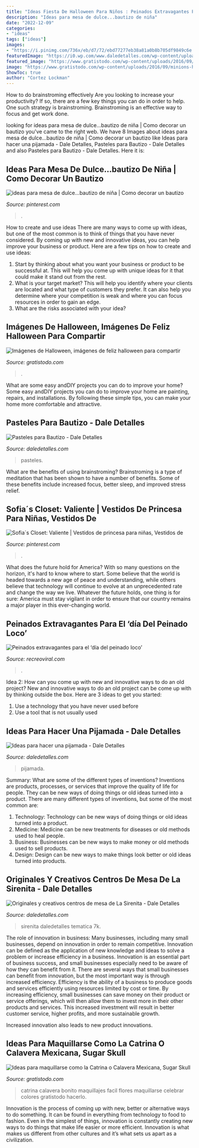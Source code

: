 ```yaml
---
title: "Ideas Fiesta De Halloween Para Niños : Peinados Extravagantes Para El ‘día Del Peinado Loco’"
description: "Ideas para mesa de dulce...bautizo de niña"
date: "2022-12-09"
categories:
- "ideas"
tags: ["ideas"]
images:
- "https://i.pinimg.com/736x/eb/d7/72/ebd77277eb38a81a0b8b705df9849c6e.jpg"
featuredImage: "https://i0.wp.com/www.daledetalles.com/wp-content/uploads/2016/06/pastel-para-bautizo28.jpg"
featured_image: "https://www.gratistodo.com/wp-content/uploads/2016/09/la-catrina-maquillaje-facil.jpg"
image: "https://www.gratistodo.com/wp-content/uploads/2016/09/minions-halloween-800x600.jpg"
ShowToc: true
author: "Cortez Lockman"
---
```



How to do brainstroming effectively
Are you looking to increase your productivity? If so, there are a few key things you can do in order to help. One such strategy is brainstroming. Brainstroming is an effective way to focus and get work done.

	

		
looking for ideas para mesa de dulce...bautizo de niña | Como decorar un bautizo you've came to the right web. We have 8 Images about ideas para mesa de dulce...bautizo de niña | Como decorar un bautizo like Ideas para hacer una pijamada - Dale Detalles, Pasteles para Bautizo - Dale Detalles and also Pasteles para Bautizo - Dale Detalles. Here it is:
		
    
## Ideas Para Mesa De Dulce...bautizo De Niña | Como Decorar Un Bautizo

<img loading=lazy src="https://i.pinimg.com/736x/6e/62/24/6e6224087eb5ec135a240a8212329ae7--cup-cakes-ideas-para.jpg" onerror="this.onerror=null;this.src='https://tse3.mm.bing.net/th?id=OIP.kOswWfKW-6W40ewimIiyMADhEs&amp;pid=15.1';" alt="ideas para mesa de dulce...bautizo de niña | Como decorar un bautizo">

_Source: pinterest.com_

>. 

	

How to create and use ideas
There are many ways to come up with ideas, but one of the most common is to think of things that you have never considered. By coming up with new and innovative ideas, you can help improve your business or product. Here are a few tips on how to create and use ideas: 
1. Start by thinking about what you want your business or product to be successful at. This will help you come up with unique ideas for it that could make it stand out from the rest. 
2. What is your target market? This will help you identify where your clients are located and what type of customers they prefer. It can also help you determine where your competition is weak and where you can focus resources in order to gain an edge. 
3. What are the risks associated with your idea?

    
## Imágenes De Halloween, Imágenes De Feliz Halloween Para Compartir

<img loading=lazy src="https://www.gratistodo.com/wp-content/uploads/2016/09/minions-halloween-800x600.jpg" onerror="this.onerror=null;this.src='https://tse4.mm.bing.net/th?id=OIP.9gAz5H-X-DCWXPC1KIpz4AHaFj&amp;pid=15.1';" alt="Imágenes de Halloween, imágenes de feliz halloween para compartir">

_Source: gratistodo.com_

>. 

	

What are some easy andDIY projects you can do to improve your home?
Some easy andDIY projects you can do to improve your home are painting, repairs, and installations. By following these simple tips, you can make your home more comfortable and attractive.

    
## Pasteles Para Bautizo - Dale Detalles

<img loading=lazy src="https://i0.wp.com/www.daledetalles.com/wp-content/uploads/2016/06/pastel-para-bautizo28.jpg" onerror="this.onerror=null;this.src='https://tse3.mm.bing.net/th?id=OIP.0Lwge8J0R85BmQzKHLBJvAHaLH&amp;pid=15.1';" alt="Pasteles para Bautizo - Dale Detalles">

_Source: daledetalles.com_

>pasteles. 

	

What are the benefits of using brainstroming?
Brainstroming is a type of meditation that has been shown to have a number of benefits. Some of these benefits include increased focus, better sleep, and improved stress relief.

    
## Sofia´s Closet: Valiente | Vestidos De Princesa Para Niñas, Vestidos De

<img loading=lazy src="https://i.pinimg.com/736x/eb/d7/72/ebd77277eb38a81a0b8b705df9849c6e.jpg" onerror="this.onerror=null;this.src='https://tse2.mm.bing.net/th?id=OIP.kPBNfwh2SN-3PQgGXvgx0QHaLG&amp;pid=15.1';" alt="Sofia´s Closet: Valiente | Vestidos de princesa para niñas, Vestidos de">

_Source: pinterest.com_

>. 

	

What does the future hold for America? With so many questions on the horizon, it's hard to know where to start. Some believe that the world is headed towards a new age of peace and understanding, while others believe that technology will continue to evolve at an unprecedented rate and change the way we live. Whatever the future holds, one thing is for sure: America must stay vigilant in order to ensure that our country remains a major player in this ever-changing world.

    
## Peinados Extravagantes Para El ‘día Del Peinado Loco’

<img loading=lazy src="http://www.recreoviral.com/wp-content/uploads/2016/03/Los-peinados-más-extravagantes-del-día-del-peinado-loco-12.jpg" onerror="this.onerror=null;this.src='https://tse3.mm.bing.net/th?id=OIP.cbCQm6bSm7I43FHs0uYYggHaHg&amp;pid=15.1';" alt="Peinados extravagantes para el ‘día del peinado loco’">

_Source: recreoviral.com_

>. 

	

Idea 2: How can you come up with new and innovative ways to do an old project?
New and innovative ways to do an old project can be come up with by thinking outside the box. Here are 3 ideas to get you started: 
1. Use a technology that you have never used before 
2. Use a tool that is not usually used 

    
## Ideas Para Hacer Una Pijamada - Dale Detalles

<img loading=lazy src="https://i2.wp.com/www.daledetalles.com/wp-content/uploads/2016/02/1-10.jpg" onerror="this.onerror=null;this.src='https://tse4.mm.bing.net/th?id=OIP.T9b_gFNttdO2kSe7yXaIlAHaKI&amp;pid=15.1';" alt="Ideas para hacer una pijamada - Dale Detalles">

_Source: daledetalles.com_

>pijamada. 

	

Summary: What are some of the different types of inventions?
Inventions are products, processes, or services that improve the quality of life for people. They can be new ways of doing things or old ideas turned into a product. There are many different types of inventions, but some of the most common are:
1) Technology: Technology can be new ways of doing things or old ideas turned into a product.
2) Medicine: Medicine can be new treatments for diseases or old methods used to heal people.
3) Business: Businesses can be new ways to make money or old methods used to sell products.
4) Design: Design can be new ways to make things look better or old ideas turned into products.

    
## Originales Y Creativos Centros De Mesa De La Sirenita - Dale Detalles

<img loading=lazy src="https://i2.wp.com/www.daledetalles.com/wp-content/uploads/2016/08/centro-de-mesa-sirenita10.jpg?resize=501%2C891" onerror="this.onerror=null;this.src='https://tse4.mm.bing.net/th?id=OIP.wuIdaNDCV6_WaUBKoP3ZtgHaNK&amp;pid=15.1';" alt="Originales y creativos centros de mesa de La Sirenita - Dale Detalles">

_Source: daledetalles.com_

>sirenita daledetalles tematica 7k. 

	

The role of innovation in business:
Many businesses, including many small businesses, depend on innovation in order to remain competitive. Innovation can be defined as the application of new knowledge and ideas to solve a problem or increase efficiency in a business. Innovation is an essential part of business success, and small businesses especially need to be aware of how they can benefit from it.
There are several ways that small businesses can benefit from innovation, but the most important way is through increased efficiency. Efficiency is the ability of a business to produce goods and services efficiently using resources limited by cost or time. By increasing efficiency, small businesses can save money on their product or service offerings, which will then allow them to invest more in their other products and services. This increased investment will result in better customer service, higher profits, and more sustainable growth.

Increased innovation also leads to new product innovations.

    
## Ideas Para Maquillarse Como La Catrina O Calavera Mexicana, Sugar Skull

<img loading=lazy src="https://www.gratistodo.com/wp-content/uploads/2016/09/la-catrina-maquillaje-facil.jpg" onerror="this.onerror=null;this.src='https://tse1.mm.bing.net/th?id=OIP.2sUh-UIMdwcFXErR1wdZ0QHaE8&amp;pid=15.1';" alt="Ideas para maquillarse como la Catrina o Calavera Mexicana, Sugar Skull">

_Source: gratistodo.com_

>catrina calavera bonito maquillajes facil flores maquillarse celebrar colores gratistodo hacerlo. 

	

Innovation is the process of coming up with new, better or alternative ways to do something. It can be found in everything from technology to food to fashion. Even in the simplest of things, innovation is constantly creating new ways to do things that make life easier or more efficient. Innovation is what makes us different from other cultures and it’s what sets us apart as a civilization.

